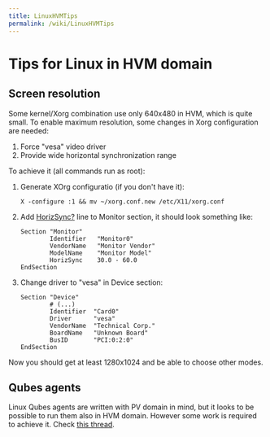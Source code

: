 ```yaml
---
title: LinuxHVMTips
permalink: /wiki/LinuxHVMTips
---
```


Tips for Linux in HVM domain
============================

Screen resolution
-----------------

Some kernel/Xorg combination use only 640x480 in HVM, which is quite small. To enable maximum resolution, some changes in Xorg configuration are needed:

1.  Force "vesa" video driver
2.  Provide wide horizontal synchronization range

To achieve it (all commands run as root):

1.  Generate XOrg configuratio (if you don't have it):

    ``` {.wiki}
    X -configure :1 && mv ~/xorg.conf.new /etc/X11/xorg.conf
    ```

2.  Add [HorizSync?](/wiki/HorizSync) line to Monitor section, it should look something like:

    ``` {.wiki}
    Section "Monitor"
            Identifier   "Monitor0"
            VendorName   "Monitor Vendor"
            ModelName    "Monitor Model"
            HorizSync    30.0 - 60.0
    EndSection
    ```

3.  Change driver to "vesa" in Device section:

    ``` {.wiki}
    Section "Device"
            # (...)
            Identifier  "Card0"
            Driver      "vesa"
            VendorName  "Technical Corp."
            BoardName   "Unknown Board"
            BusID       "PCI:0:2:0"
    EndSection
    ```

Now you should get at least 1280x1024 and be able to choose other modes.

Qubes agents
------------

Linux Qubes agents are written with PV domain in mind, but it looks to be possible to run them also in HVM domain. However some work is required to achieve it. Check [​this thread](https://groups.google.com/group/qubes-devel/browse_thread/thread/081df4a43e49e7a5).
